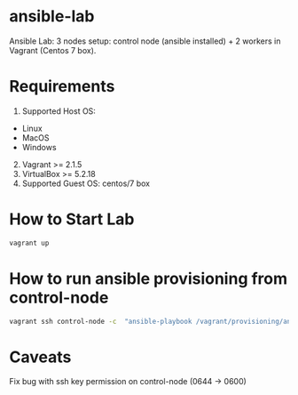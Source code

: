 # ansible-lab
Ansible Lab: 3 nodes setup: control node (ansible installed) + 2 workers in Vagrant (Centos 7 box).

# Requirements

1. Supported Host OS:
  - Linux
  - MacOS
  - Windows
2. Vagrant >= 2.1.5
3. VirtualBox >= 5.2.18
4. Supported Guest OS: centos/7 box

# How to Start Lab

```bash
vagrant up
```

# How to run ansible provisioning from control-node

```bash
vagrant ssh control-node -c  "ansible-playbook /vagrant/provisioning/ansible/playbook.yml"
```

# Caveats
Fix bug with ssh key permission on control-node (0644 -> 0600)
